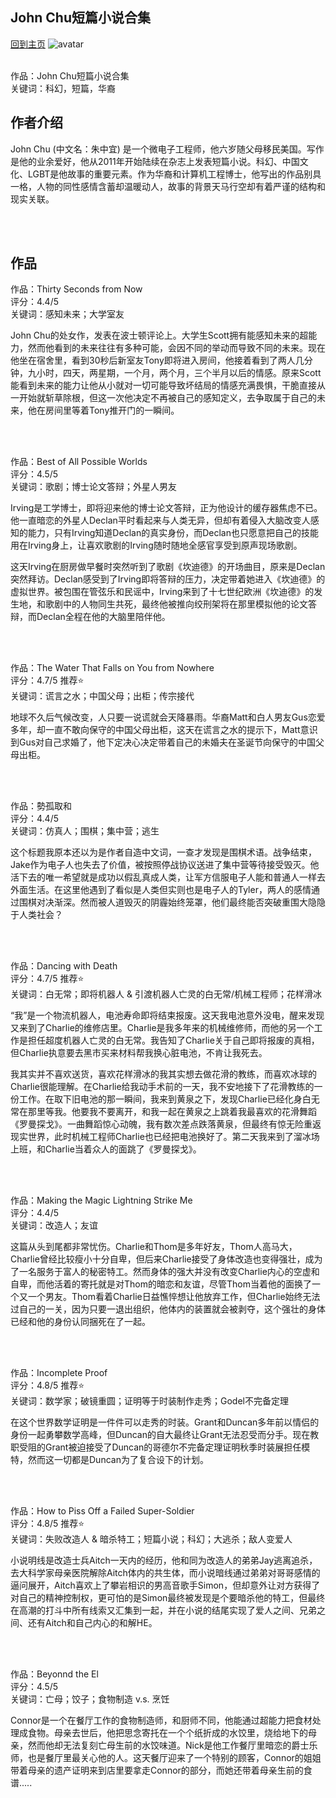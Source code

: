 ## John Chu短篇小说合集
[回到主页](https://boheme130.github.io/Fiction.git.io/)
![avatar](https://miro.medium.com/max/1200/1*C2eFdxuvJQU5KmzO02kZSA.jpeg)
<br>
<br>

作品：John Chu短篇小说合集<br>
关键词：科幻，短篇，华裔<br>

## 作者介绍
John Chu (中文名：朱中宜) 是一个微电子工程师，他六岁随父母移民美国。写作是他的业余爱好，他从2011年开始陆续在杂志上发表短篇小说。科幻、中国文化、LGBT是他故事的重要元素。作为华裔和计算机工程博士，他写出的作品别具一格，人物的同性感情含蓄却温暖动人，故事的背景天马行空却有着严谨的结构和现实关联。


<br>
<br>

## 作品
作品：Thirty Seconds from Now <br>
评分：4.4/5<br>
关键词：感知未来；大学室友<br>

John Chu的处女作，发表在波士顿评论上。大学生Scott拥有能感知未来的超能力，然而他看到的未来往往有多种可能，会因不同的举动而导致不同的未来。现在他坐在宿舍里，看到30秒后新室友Tony即将进入房间，他接着看到了两人几分钟，九小时，四天，两星期，一个月，两个月，三个半月以后的情感。原来Scott能看到未来的能力让他从小就对一切可能导致坏结局的情感充满畏惧，干脆直接从一开始就斩草除根，但这一次他决定不再被自己的感知定义，去争取属于自己的未来，他在房间里等着Tony推开门的一瞬间。

<br>
<br>

作品：Best of All Possible Worlds<br>
评分：4.5/5<br>
关键词：歌剧；博士论文答辩；外星人男友

Irving是工学博士，即将迎来他的博士论文答辩，正为他设计的缓存器焦虑不已。他一直暗恋的外星人Declan平时看起来与人类无异，但却有着侵入大脑改变人感知的能力，只有Irving知道Declan的真实身份，而Declan也只愿意把自己的技能用在Irving身上，让喜欢歌剧的Irving随时随地全感官享受到原声现场歌剧。

这天Irving在厨房做早餐时突然听到了歌剧《坎迪德》的开场曲目，原来是Declan突然拜访。Declan感受到了Irving即将答辩的压力，决定带着她进入《坎迪德》的虚拟世界。被包围在管弦乐和民谣中，Irving来到了十七世纪欧洲《坎迪德》的发生地，和歌剧中的人物同生共死，最终他被推向绞刑架将在那里模拟他的论文答辩，而Declan全程在他的大脑里陪伴他。

<br>
<br>

作品：The Water That Falls on You from Nowhere<br>
评分：4.7/5 推荐⭐️<br>
关键词：谎言之水；中国父母；出柜；传宗接代

地球不久后气候改变，人只要一说谎就会天降暴雨。华裔Matt和白人男友Gus恋爱多年，却一直不敢向保守的中国父母出柜，这天在谎言之水的提示下，Matt意识到Gus对自己求婚了，他下定决心决定带着自己的未婚夫在圣诞节向保守的中国父母出柜。

<br>
<br>

作品：勢孤取和<br>
评分：4.4/5<br>
关键词：仿真人；围棋；集中营；逃生

这个标题我原本还以为是作者自造中文词，一查才发现是围棋术语。战争结束，Jake作为电子人也失去了价值，被按照停战协议送进了集中营等待接受毁灭。他活下去的唯一希望就是成功以假乱真成人类，让军方信服电子人能和普通人一样去外面生活。在这里他遇到了看似是人类但实则也是电子人的Tyler，两人的感情通过围棋对决渐深。然而被人道毁灭的阴霾始终笼罩，他们最终能否突破重围大隐隐于人类社会？

<br>
<br>

作品：Dancing with Death<br>
评分：4.7/5 推荐⭐️<br>
关键词：白无常；即将机器人 & 引渡机器人亡灵的白无常/机械工程师；花样滑冰

“我”是一个物流机器人，电池寿命即将结束报废。这天我电池意外没电，醒来发现又来到了Charlie的维修店里。Charlie是我多年来的机械维修师，而他的另一个工作是担任超度机器人亡灵的白无常。我告知了Charlie关于自己即将报废的真相，但Charlie执意要去黑市买来材料帮我换心脏电池，不肯让我死去。

我其实并不喜欢送货，喜欢花样滑冰的我其实想去做花滑的教练，而喜欢冰球的Charlie很能理解。在Charlie给我动手术前的一天，我不安地接下了花滑教练的一份工作。在取下旧电池的那一瞬间，我来到黄泉之下，发现Charlie已经化身白无常在那里等我。他要我不要离开，和我一起在黄泉之上跳着我最喜欢的花滑舞蹈《罗曼探戈》。一曲舞蹈惊心动魄，我有数次差点跌落黄泉，但最终有惊无险重返现实世界，此时机械工程师Charlie也已经把电池换好了。第二天我来到了溜冰场上班，和Charlie当着众人的面跳了《罗曼探戈》。

<br>
<br>

作品：Making the Magic Lightning Strike Me<br>
评分：4.4/5<br>
关键词：改造人；友谊

这篇从头到尾都非常忧伤。Charlie和Thom是多年好友，Thom人高马大，Charlie曾经比较瘦小十分自卑，但后来Charlie接受了身体改造也变得强壮，成为了一名服务于富人的秘密特工。然而身体的强大并没有改变Charlie内心的空虚和自卑，而他活着的寄托就是对Thom的暗恋和友谊，尽管Thom当着他的面换了一个又一个男友。Thom看着Charlie日益憔悴想让他放弃工作，但Charlie始终无法过自己的一关，因为只要一退出组织，他体内的装置就会被剥夺，这个强壮的身体已经和他的身份认同捆死在了一起。

<br>
<br>

作品：Incomplete Proof<br>
评分：4.8/5 推荐⭐️<br>
关键词：数学家；破镜重圆；证明等于时装制作走秀；Godel不完备定理

在这个世界数学证明是一件件可以走秀的时装。Grant和Duncan多年前以情侣的身份一起勇攀数学高峰，但Duncan的自大最终让Grant无法忍受而分手。现在教职受阻的Grant被迫接受了Duncan的哥德尔不完备定理证明秋季时装展担任模特，然而这一切都是Duncan为了复合设下的计划。

<br>
<br>

作品：How to Piss Off a Failed Super-Soldier<br>
评分：4.8/5 推荐⭐️<br>
关键词：失败改造人 & 暗杀特工；短篇小说；科幻；大逃杀；敌人变爱人

小说明线是改造士兵Aitch一天内的经历，他和同为改造人的弟弟Jay逃离追杀，去大科学家母亲医院解除Aitch体内的共生体，而小说暗线通过弟弟对哥哥感情的逼问展开，Aitch喜欢上了攀岩相识的男高音歌手Simon，但却意外让对方获得了对自己的精神控制权，更可怕的是Simon最终被发现是个要暗杀他的特工，但最终在高潮的打斗中所有线索又汇集到一起，并在小说的结尾实现了爱人之间、兄弟之间、还有Aitch和自己内心的和解HE。

<br>
<br>

作品：Beyonnd the El<br>
评分：4.5/5<br>
关键词：亡母；饺子；食物制造 v.s. 烹饪

Connor是一个在餐厅工作的食物制造师，和厨师不同，他能通过超能力把食材处理成食物。母亲去世后，他把思念寄托在一个个纸折成的水饺里，烧给地下的母亲，然而他却无法复刻亡母生前的水饺味道。Nick是他工作餐厅里暗恋的爵士乐师，也是餐厅里最关心他的人。这天餐厅迎来了一个特别的顾客，Connor的姐姐带着母亲的遗产证明来到店里要拿走Connor的部分，而她还带着母亲生前的食谱.....




